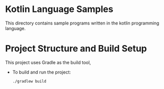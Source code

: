 # Kotlin Language Samples

This directory contains sample programs written in the kotlin programming language.

# Project Structure and Build Setup

This project uses Gradle as the build tool,

- To build and run the project:
  
  ```bash
  ./gradlew build
  ```